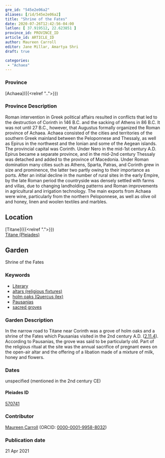 ```yaml
---
gre_id: "545e2e06a2"
aliases: [/id/545e2e06a2]
title: "Shrine of the Fates"
date: 2020-07-26T12:42:56-04:00
latlon: [ 37.919512, 22.623851 ]
province_id: PROVINCE_ID
article_id: ARTICLE_ID
author: Maureen Carroll
editor: Jane Millar, Amartya Shri
draft: true

categories:
 - "Achaea"
---
```


### Province

[Achaea]({{<relref "..">}})

### Province Description

Roman intervention in Greek political affairs resulted in conflicts that led to the destruction of Corinth in 146 B.C. and the sacking of Athens in 86 B.C. It was not until 27 B.C., however, that Augustus formally organized the Roman province of Achaea. Achaea consisted of the cities and territories of the southern Greek mainland between the Peloponnese and Thessaly, as well as Epirus in the northwest and the Ionian and some of the Aegean islands.
The provincial capital was Corinth. Under Nero in the mid-1st century A.D. Epirus became a separate province, and in the mid-2nd century Thessaly was detached and added to the province of Macedonia. Under Roman domination many cities such as Athens, Sparta, Patras, and Corinth grew in size and prominence, the latter two partly owing to their importance as ports.  After an initial decline in the number of rural sites in the early Empire, by the late Roman period the countryside was densely settled with farms and villas, due to changing landholding patterns and Roman improvements in agricultural and irrigation technology. The main exports from Achaea were wine, particularly from the northern Peloponnese, as well as olive oil and honey, linen and woolen textiles and marbles.

## Location

[Titane]({{<relref ".">}}) \
[Titane (Pleiades)](https://pleiades.stoa.org/places/570741)

<!--### Location Description-->

<!-- LEAVE THIS BLANK FOR NOW

## Sublocation

located above the acropolis

### Sublocation Description-->

<!-- DESCRIPTION -->

## Garden

Shrine of the Fates

### Keywords

- [Literary](#)
- [altars (religious fixtures)](http://vocab.getty.edu/page/aat/300003725)
- [holm oaks (Quercus ilex)](http://powo.science.kew.org/taxon/urn:lsid:ipni.org:names:296290-1)
- [Pausanias](https://catalog.perseus.org/cite-collections/authors/urn:cite:perseus:author.1054.1)
- [sacred groves](http://vocab.getty.edu/page/aat/300251876)

### Garden Description

In the narrow road to Titane near Corinth was a grove of holm oaks and a shrine of the Fates which Pausanias visited in the 2nd century A.D. ([2.11.4](http://data.perseus.org/citations/urn:cts:greekLit:tlg0525.tlg001.perseus-eng1:2.11)). According to Pausanias, the grove was said to be particularly old.  Part of the religious ritual at the site was the annual sacrifice of pregnant ewes on the open-air altar and the offering of a libation made of a mixture of milk, honey and flowers.

<!--### Maps-->

<!--
OLD WAY (DO NOT USE)
![alt_text](../../images/image_name.ext)
*CAPTION*

NEW WAY ↓↓↓↓
{{< figure src="../images/image_name.ext" alt="ALT_TEXT" title="CAPTION" >}}

### Plans

OLD WAY (DO NOT USE)
![alt_text](../../images/image_name.ext)
*CAPTION*

NEW WAY ↓↓↓↓
{{< figure src="../images/image_name.ext" alt="ALT_TEXT" title="CAPTION" >}}
-->

<!--### Images-->

<!--
OLD WAY (DO NOT USE)
![alt_text](../../images/image_name.ext)
*CAPTION*

NEW WAY ↓↓↓↓
{{< figure src="../images/image_name.ext" alt="ALT_TEXT" title="CAPTION" >}}
-->

### Dates

unspecified (mentioned in the 2nd century CE)

<!--
### Bibliography
BIB_ENTRY [(worldcat)](WORLDCAT_LINK_URL)
-->

<!--#### Periodo ID-->

<!-- [PERIODO_ID](https://pleiades.stoa.org/places/PLEIADES_ID) -->

#### Pleiades ID

[570741](https://pleiades.stoa.org/places/570741)

<!--#### TGN ID-->

### Contributor

[Maureen Carroll](link) (ORCID: [0000-0001-9958-8032](https://orcid.org/0000-0001-9958-8032))

### Publication date


21 Apr 2021

<!--### Related articles-->

<!-- Links to other related articles. Leave blank for now -->